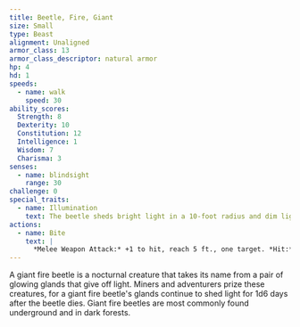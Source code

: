 ```yaml
---
title: Beetle, Fire, Giant
size: Small
type: Beast
alignment: Unaligned
armor_class: 13
armor_class_descriptor: natural armor
hp: 4
hd: 1
speeds:
  - name: walk
    speed: 30
ability_scores:
  Strength: 8
  Dexterity: 10
  Constitution: 12
  Intelligence: 1
  Wisdom: 7
  Charisma: 3
senses:
  - name: blindsight
    range: 30
challenge: 0
special_traits:
  - name: Illumination
    text: The beetle sheds bright light in a 10-foot radius and dim light for an additional 10 feet.
actions:
  - name: Bite
    text: |
      *Melee Weapon Attack:* +1 to hit, reach 5 ft., one target. *Hit:* 2 (1d6 − 1) slashing damage.
---
```


A giant fire beetle is a nocturnal creature that takes its name from a pair of glowing glands that give off light. Miners and adventurers prize these creatures, for a giant fire beetle's glands continue to shed light for 1d6 days after the beetle dies. Giant fire beetles are most commonly found underground and in dark forests.
